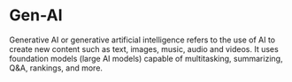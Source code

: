 # Gen-AI
Generative AI or generative artificial intelligence refers to the use of AI to create new content such as text, images, music, audio and videos. It uses foundation models (large AI models) capable of multitasking, summarizing, Q&A, rankings, and more.
